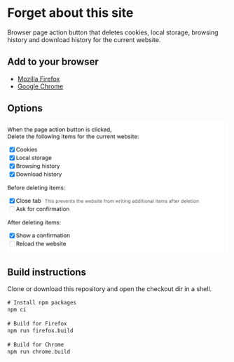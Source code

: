 # Forget about this site

Browser page action button that deletes cookies, local storage, browsing history and download history for the current website.

## Add to your browser

 - [Mozilla Firefox](https://addons.mozilla.org/addon/forget-about-this-site/)
 - [Google Chrome](https://chrome.google.com/webstore/detail/forget-about-this-site/okiohagmnigihpbleoloddfldckiknea)

## Options

<img src="screenshot.png" alt="Forget about this site" width="508">

## Build instructions

Clone or download this repository and open the checkout dir in a shell.

```
# Install npm packages
npm ci

# Build for Firefox
npm run firefox.build

# Build for Chrome
npm run chrome.build
